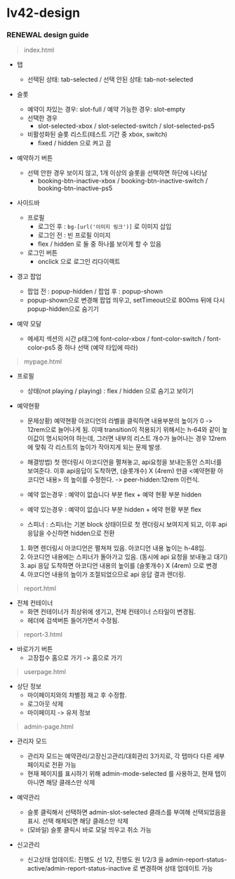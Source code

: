 # lv42-design

### RENEWAL design guide
> index.html
- 탭
  - 선택된 상태: tab-selected / 선택 안된 상태: tab-not-selected

- 슬롯
  - 예약이 차있는 경우: slot-full / 예약 가능한 경우: slot-empty
  - 선택한 경우
    - slot-selected-xbox / slot-selected-switch / slot-selected-ps5
  - 비활성화된 슬롯 리스트(테스트 기간 중 xbox, switch)
    - fixed / hidden 으로 켜고 끔

- 예약하기 버튼
  - 선택 안한 경우 보이지 않고, 1개 이상의 슬롯을 선택하면 하단에 나타남
    - booking-btn-inactive-xbox / booking-btn-inactive-switch / booking-btn-inactive-ps5

- 사이드바
  - 프로필
    - 로그인 후 : ``` bg-[url('이미지 링크')] ``` 로 이미지 삽입
    - 로그인 전 : 빈 프로필 이미지
    - flex / hidden 로 둘 중 하나를 보이게 할 수 있음
  - 로그인 버튼
    - onclick 으로 로그인 리다이렉트

- 경고 팝업
  - 팝업 전 : popup-hidden / 팝업 후 : popup-shown
  - popup-shown으로 변경해 팝업 띄우고, setTimeout으로 800ms 뒤에 다시 popup-hidden으로 숨기기
 
- 예약 모달
  - 메세지 섹션의 시간 p태그에 font-color-xbox / font-color-switch / font-color-ps5 중 하나 선택 (예약 타입에 따라)

> mypage.html
- 프로필
  - 상태(not playing / playing) : flex / hidden 으로 숨기고 보이기

- 예약현황
  - 문제상황) 예약현황 아코디언의 라벨을 클릭하면 내용부분의 높이가 0 -> 12rem으로 늘어나게 됨. 이때 transition이 적용되기 위해서는 h-64와 같이 높이값이 명시되어야 하는데, 그러면 내부의 리스트 개수가 늘어나는 경우 12rem에 맞춰 각 리스트의 높이가 작아지게 되는 문제 발생.
  - 해결방법) 첫 렌더링시 아코디언을 펼쳐놓고, api요청을 보내는동안 스피너를 보여준다. 이후 api응답이 도착하면, (슬롯개수) X (4rem) 만큼 <예약현황 아코디언 내용> 의 높이를 수정한다. -> peer-hidden:12rem 이런식.

  - 예약 없는경우 : 예약이 없습니다 부분 flex + 예약 현황 부분 hidden
  - 예약 있는경우 : 예약이 없습니다 부분 hidden + 에약 현황 부분 flex
  - 스피너 : 스피너는 기본 block 상태이므로 첫 렌더링시 보여지게 되고, 이후 api 응답을 수신하면 hidden으로 전환

  1. 화면 렌더링시 아코디언은 펼쳐져 있음. 아코디언 내용 높이는 h-48임.
  2. 아코디언 내용에는 스피너가 돌아가고 있음. (동시에 api 요청을 보내놓고 대기)
  3. api 응답 도착하면 아코디언 내용의 높이를 (슬롯개수) X (4rem) 으로 변경
  4. 아코디언 내용의 높이가 조절되었으므로 api 응답 결과 렌더링.

> report.html
- 전체 컨테이너
  - 화면 컨테이너가 최상위에 생기고, 전체 컨테이너 스타일이 변경됨.
  - 헤더에 검색버튼 들어가면서 수정됨.

> report-3.html
- 바로가기 버튼
  - 고장접수 홈으로 가기 -> 홈으로 가기

> userpage.html
- 상단 정보
  - 마이페이지와의 차별점 재고 후 수정함.
  - 로그아웃 삭제
  - 마이페이지 -> 유저 정보

> admin-page.html
- 관리자 모드
  - 관리자 모드는 예약관리/고장신고관리/대회관리 3가지로, 각 탭마다 다른 세부 페이지로 전환 가능
  - 현재 페이지를 표시하기 위해 admin-mode-selected 를 사용하고, 현재 탭이 아니면 해당 클래스만 삭제

- 예약관리
  - 슬롯 클릭해서 선택하면 admin-slot-selected 클래스를 부여해 선택되었음을 표시. 선택 해제되면 해당 클래스만 삭제
  - (모바일) 슬롯 클릭시 바로 모달 띄우고 취소 가능

- 신고관리
  - 신고상태 업데이트: 진행도 선 1/2, 진행도 원 1/2/3 을 admin-report-status-active/admin-report-status-inactive 로 변경하며 상태 업데이트 가능
